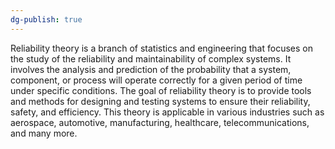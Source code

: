 ```yaml
---
dg-publish: true
---
```


Reliability theory is a branch of statistics and engineering that focuses on the study of the reliability and maintainability of complex systems. It involves the analysis and prediction of the probability that a system, component, or process will operate correctly for a given period of time under specific conditions. The goal of reliability theory is to provide tools and methods for designing and testing systems to ensure their reliability, safety, and efficiency. This theory is applicable in various industries such as aerospace, automotive, manufacturing, healthcare, telecommunications, and many more.